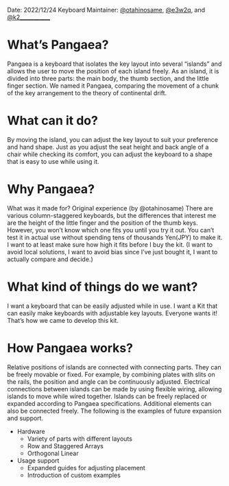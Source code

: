 Date: 2022/12/24
Keyboard Maintainer: [@otahinosame](https://twitter.com/otahinosame), [@e3w2q](https://twitter.com/e3w2q), and [@k2___________](https://twitter.com/@k2___________)

# What’s Pangaea?
Pangaea is a keyboard that isolates the key layout into several “islands” and allows the user to move the position of each island freely.   As an island, it is divided into three parts: the main body, the thumb section, and the little finger section.  We named it Pangaea, comparing the movement of a chunk of the key arrangement to the theory of continental drift.

# What can it do?
By moving the island, you can adjust the key layout to suit your preference and hand shape. Just as you adjust the seat height and back angle of a chair while checking its comfort, you can adjust the keyboard to a shape that is easy to use while using it.

# Why Pangaea?
What was it made for?
Original experience (by @otahinosame)
There are various column-staggered keyboards, but the differences that interest me are the height of the little finger and the position of the thumb keys. However, you won’t know which one fits you until you try it out. You can’t test it in actual use without spending tens of thousands Yen(JPY) to make it. I want to at least make sure how high it fits before I buy the kit. (I want to avoid local solutions, I want to avoid bias since I’ve just bought it, I want to actually compare and decide.)

# What kind of things do we want?
I want a keyboard that can be easily adjusted while in use. I want a Kit that can easily make keyboards with adjustable key layouts. Everyone wants it! That’s how we came to develop this kit.

# How Pangaea works?
Relative positions of islands are connected with connecting parts. They can be freely movable or fixed. For example, by combining plates with slits on the rails, the position and angle can be continuously adjusted.  Electrical connections between islands can be made by using flexible wiring, allowing islands to move while wired together.  Islands can be freely replaced or expanded according to Pangaea specifications. Additional elements can also be connected freely.  The following is the examples of future expansion and support.

- Hardware
  - Variety of parts with different layouts
  - Row and Staggered Arrays
  - Orthogonal Linear
- Usage support
  - Expanded guides for adjusting placement
  - Introduction of custom examples
